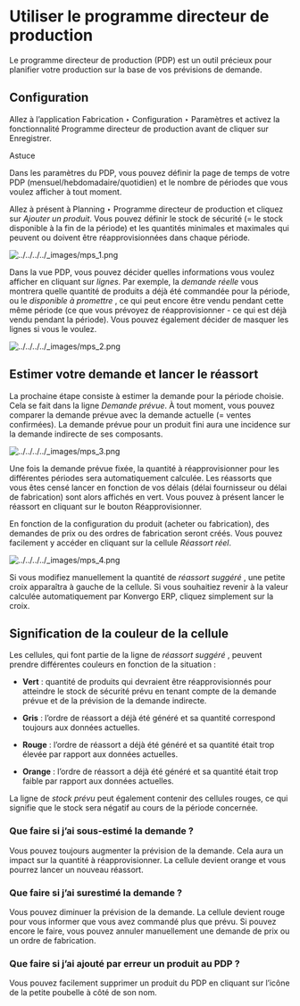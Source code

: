 # Utiliser le programme directeur de production

Le programme directeur de production (PDP) est un outil précieux pour
planifier votre production sur la base de vos prévisions de demande.

## Configuration

Allez à l’application Fabrication ‣ Configuration ‣ Paramètres et activez la
fonctionnalité Programme directeur de production avant de cliquer sur
Enregistrer.

<div class="alert alert-info">
<p class="alert-title">
Astuce</p><p>Dans les paramètres du PDP, vous pouvez définir la page de temps de votre PDP (mensuel/hebdomadaire/quotidien) et le nombre de périodes que vous voulez afficher à tout moment.</p>
</div>

Allez à présent à Planning ‣ Programme directeur de production et cliquez sur
_Ajouter un produit_. Vous pouvez définir le stock de sécurité (= le stock
disponible à la fin de la période) et les quantités minimales et maximales qui
peuvent ou doivent être réapprovisionnées dans chaque période.

![../../../../_images/mps_1.png](../../../../_images/mps_1.png)

Dans la vue PDP, vous pouvez décider quelles informations vous voulez afficher
en cliquant sur _lignes_. Par exemple, la _demande réelle_ vous montrera
quelle quantité de produits a déjà été commandée pour la période, ou le
_disponible à promettre_ , ce qui peut encore être vendu pendant cette même
période (ce que vous prévoyez de réapprovisionner - ce qui est déjà vendu
pendant la période). Vous pouvez également décider de masquer les lignes si
vous le voulez.

![../../../../_images/mps_2.png](../../../../_images/mps_2.png)

## Estimer votre demande et lancer le réassort

La prochaine étape consiste à estimer la demande pour la période choisie. Cela
se fait dans la ligne _Demande prévue_. À tout moment, vous pouvez comparer la
demande prévue avec la demande actuelle (= ventes confirmées). La demande
prévue pour un produit fini aura une incidence sur la demande indirecte de ses
composants.

![../../../../_images/mps_3.png](../../../../_images/mps_3.png)

Une fois la demande prévue fixée, la quantité à réapprovisionner pour les
différentes périodes sera automatiquement calculée. Les réassorts que vous
êtes censé lancer en fonction de vos délais (délai fournisseur ou délai de
fabrication) sont alors affichés en vert. Vous pouvez à présent lancer le
réassort en cliquant sur le bouton Réapprovisionner.

En fonction de la configuration du produit (acheter ou fabrication), des
demandes de prix ou des ordres de fabrication seront créés. Vous pouvez
facilement y accéder en cliquant sur la cellule _Réassort réel_.

![../../../../_images/mps_4.png](../../../../_images/mps_4.png)

Si vous modifiez manuellement la quantité de _réassort suggéré_ , une petite
croix apparaîtra à gauche de la cellule. Si vous souhaitiez revenir à la
valeur calculée automatiquement par Konvergo ERP, cliquez simplement sur la croix.

## Signification de la couleur de la cellule

Les cellules, qui font partie de la ligne de _réassort suggéré_ , peuvent
prendre différentes couleurs en fonction de la situation :

  * **Vert** : quantité de produits qui devraient être réapprovisionnés pour atteindre le stock de sécurité prévu en tenant compte de la demande prévue et de la prévision de la demande indirecte.

  * **Gris** : l’ordre de réassort a déjà été généré et sa quantité correspond toujours aux données actuelles.

  * **Rouge** : l’ordre de réassort a déjà été généré et sa quantité était trop élevée par rapport aux données actuelles.

  * **Orange** : l’ordre de réassort a déjà été généré et sa quantité était trop faible par rapport aux données actuelles.

La ligne de _stock prévu_ peut également contenir des cellules rouges, ce qui
signifie que le stock sera négatif au cours de la période concernée.

### Que faire si j’ai sous-estimé la demande ?

Vous pouvez toujours augmenter la prévision de la demande. Cela aura un impact
sur la quantité à réapprovisionner. La cellule devient orange et vous pourrez
lancer un nouveau réassort.

### Que faire si j’ai surestimé la demande ?

Vous pouvez diminuer la prévision de la demande. La cellule devient rouge pour
vous informer que vous avez commandé plus que prévu. Si pouvez encore le
faire, vous pouvez annuler manuellement une demande de prix ou un ordre de
fabrication.

### Que faire si j’ai ajouté par erreur un produit au PDP ?

Vous pouvez facilement supprimer un produit du PDP en cliquant sur l’icône de
la petite poubelle à côté de son nom.

